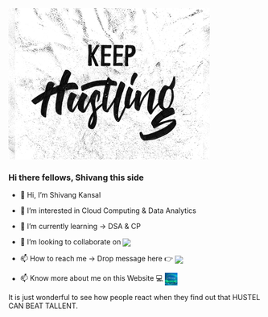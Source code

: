 ![](https://github.com/SHIVANGKANSAL/SHIVANGKANSAL/blob/7f41b2e892b0db0fd234a2e13456437d61257f38/keep%20hustling.jpg)
### Hi there fellows, Shivang this side


- 👋 Hi, I’m Shivang Kansal

- 👀 I’m interested in Cloud Computing & Data Analytics

- 🌱 I’m currently learning -> DSA & CP

- 💞️ I’m looking to collaborate on [<img src="https://cdn.worldvectorlogo.com/logos/discord-6.svg" width="25" align="center">](https://discord.com/channels/@Kansal.Shivang#5283)

- 📫 How to reach me -> Drop message here 👉 [<img src="https://cdn.worldvectorlogo.com/logos/linkedin-icon-2.svg" width="25" align="center">](https://www.linkedin.com/in/shivang-kansal/)

- 📫 Know more about me on this Website 💻 [<img src="https://github.com/SHIVANGKANSAL/SHIVANGKANSAL/blob/main/Shivang%20Kansal.png" width="25" align="center">](https://shivangkansal.github.io/)

<!---
SHIVANGKANSAL/SHIVANGKANSAL is a ✨ special ✨ repository because its `README.md` (this file) appears on your GitHub profile.
You can click the Preview link to take a look at your changes.
--->
It is just wonderful to see how people react when they find out that HUSTEL CAN BEAT TALLENT.
